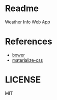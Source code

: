 Readme
======
Weather Info Web App


References
==========
* [bower](http://bower.io/)
* [materialize-css](materializecss.com)

LICENSE
=======
MIT
